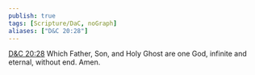 ```yaml
---
publish: true
tags: [Scripture/DaC, noGraph]
aliases: ["D&C 20:28"]
---
```

[D&C 20:28](https://churchofjesuschrist.org/study/scriptures/dc-testament/dc/20?lang=eng&id=p28#p28) Which Father, Son, and Holy Ghost are one God, infinite and eternal, without end. Amen.
